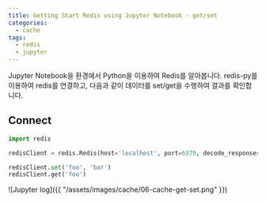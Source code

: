 ```yaml
---
title: Getting Start Redis using Jupyter Notebook - get/set
categories:
  - cache
tags: 
  - redis
  - jupyter
---
```

Jupyter Notebook을 환경에서 Python을 이용하여 Redis를 알아봅니다. redis-py를 이용하여 redis를 연결하고, 다음과 같이 데이터를 set/get을 수행하여 결과를 확인합니다.  
## Connect
```python
import redis

redisClient = redis.Redis(host='localhost', port=6379, decode_responses=True)

redisClient.set('foo', 'bar')
redisClient.get('foo')
```

![Jupyter log]({{ "/assets/images/cache/06-cache-get-set.png" }})


